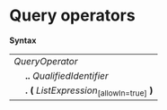 # Query operators

**Syntax**

<table>
    <tr>
        <td colspan="2"><i>QueryOperator</i></td>
    </tr>
    <tr>
        <td>&nbsp;</td><td><b>..</b> <i>QualifiedIdentifier</i></td>
    </tr>
    <tr>
        <td>&nbsp;</td><td><b>.</b> <b>(</b> <i>ListExpression</i><sub>[allowIn=true]</sub> <b>)</b></td>
    </tr>
</table>